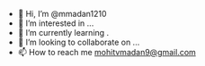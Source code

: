- 👋 Hi, I’m @mmadan1210
- 👀 I’m interested in ...
- 🌱 I’m currently learning .
- 💞️ I’m looking to collaborate on ...
- 📫 How to reach me mohitvmadan9@gmail.com

<!---
mmadan1210/mmadan1210 is a ✨ special ✨ repository because its `README.md` (this file) appears on your GitHub profile.
You can click the Preview link to take a look at your changes.
--->
